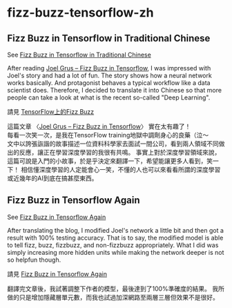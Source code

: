 # fizz-buzz-tensorflow-zh

## Fizz Buzz in Tensorflow in Traditional Chinese

See [Fizz Buzz in Tensorflow in Traditional Chinese](https://github.com/elvisyjlin/fizz-buzz-tensorflow-zh/blob/master/Fizz%20Buzz%20in%20Tensorflow%20in%20Traditional%20Chinese.ipynb)

After reading 
[Joel Grus – Fizz Buzz in Tensorflow](http://joelgrus.com/2016/05/23/fizz-buzz-in-tensorflow/), 
I was impressed with Joel's story and had a lot of fun. 
The story shows how a neural network works basically. 
And protagonist behaves a typical workflow like a data scientist does. 
Therefore, I decided to translate it into Chinese so that 
more people can take a look at what is the recent so-called "Deep Learning".

請見 [TensorFlow上的Fizz Buzz](https://github.com/elvisyjlin/fizz-buzz-tensorflow-zh/blob/master/Fizz%20Buzz%20in%20Tensorflow%20in%20Traditional%20Chinese.ipynb)

這篇文章
〈[Joel Grus – Fizz Buzz in Tensorflow](http://joelgrus.com/2016/05/23/fizz-buzz-in-tensorflow/)〉
實在太有趣了！  
每看一次笑一次，是我在TensorFlow training地獄中調劑身心的良藥（泣～  
文中以誇張詼諧的故事描述一位資料科學家去面試一間公司，看到兩人領域不同做出的反應，讓正在學習深度學習的我很有共鳴。
事實上對於深度學習領域來說，這篇可說是入門的小故事，於是乎決定來翻譯一下，希望能讓更多人看到，笑一下！
相信懂深度學習的人定能會心一笑，不懂的人也可以來看看所謂的深度學習或近幾年的AI到底在搞甚麼東西。

## Fizz Buzz in Tensorflow Again

See [Fizz Buzz in Tensorflow Again](https://github.com/elvisyjlin/fizz-buzz-tensorflow-zh/blob/master/Fizz%20Buzz%20in%20Tensorflow%20Again.ipynb)

After translating the blog, I modified Joel's network a little bit and then got a result with 100% testing accuracy. 
That is to say, the modified model is able to tell fizz, buzz, fizzbuzz, and non-fizzbuzz appropriately.
What I did was simply increasing more hidden units while making the network deeper is not so helpfun though.

請見 [Fizz Buzz in Tensorflow Again](https://github.com/elvisyjlin/fizz-buzz-tensorflow-zh/blob/master/Fizz%20Buzz%20in%20Tensorflow%20Again.ipynb)

翻譯完文章後，我試著調整下作者的模型，最後達到了100%準確度的結果。
我所做的只是增加隱藏層單元數，而我也試過加深網路至兩層三層但效果不是很好。
